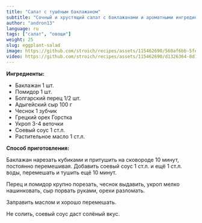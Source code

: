 ```yaml
---
title: "Салат с тушёным баклажаном"
subtitle: "Сочный и хрустящий салат с баклажанами и ароматными ингредиентами."
author: "andron13"
language: ru
tags: ["салат", "овощи"]
weight: 25
slug: eggplant-salad
image: https://github.com/stroich/recipes/assets/115462690/560af6bb-5fea-4fc1-ad89-ab0013fbca0d
video: https://github.com/stroich/recipes/assets/115462690/d1326364-8d1e-401b-8449-62c3f263bd90
---
```



**Ингредиенты:**

* Баклажан 1 шт.
* Помидор 1 шт.
* Болгарский перец 1/2 шт.
* Адыгейский сыр 100 г
* Чеснок 1 зубчик
* Грецкий орех Горстка
* Укроп 3-4 веточки
* Соевый соус 1 ст.л.
* Растительное масло 1 ст.л.


**Способ приготовления:**

Баклажан нарезать кубиками и притушить на сковороде 10 минут, постоянно перемешивая. Добавить соевый соус 1 ст.л. и ещё 1 ст.л. воды, перемешать и тушить ещё 10 минут.

Перец и помидор крупно порезать, чеснок выдавить, укроп мелко нашинковать, сыр порвать руками, орехи разломать.

Заправить маслом и хорошо перемешать.

Не солить, соевый соус даст солёный вкус.

